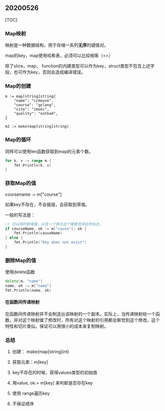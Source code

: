 ## 20200526

[TOC]

### Map映射

映射是一种数据结构，用于存储一系列**无序**的键值对。

map的key，map使用哈希表，必须可以比较相等（==）

除了slice，map， function的内建类型可以作为key，struct类型不包含上述字段，也可作为key，否则会造成编译错误。

### Map的创建

```go:
m := map[string]string{
    "name": "ccmouse",
    "course": "golang",
    "site": "imooc",
    "quality": "notbad",
}

m2 := make(map[string]string)
```

### Map的循环

同样可以使用len函数获取到map的元素个数。

``` go
for k, v := range m {	
    fmt.Println(k, v)
}
```

### 获取Map的值

coursename := m["course"]

如果key不存在，不会报错，会获取到零值。

一般的写法是：

```go
// 可以同时获得值，以及一个表示这个键是否存在的标志。
if courseName, ok := m["cause"]; ok {
    fmt.Println(causeName)
} else {
    fmt.Println("key does not exist")
}
```

### 删除Map的值

使用delete函数

```go
delete(m, "name")
name, ok := m["name"]
fmt.Println(name, ok)
```

#### 在函数间传递映射

在函数间传递映射并不会制造出该映射的一个副本。实际上，当传递映射给一个函数，并对这个映射做了修改时，所有对这个映射的引用都会察觉到这个修改。这个特性和切片类似。保证可以用很小的成本来复制映射。

### 总结

1. 创建： make(map[string]int)

2. 获取元素：m[key]

3. key不存在的时候，获得values类型的初始值

4. 用value, ok:= m[key] 来判断是否存在key

5. 使用 range遍历key

6. 不保证顺序


